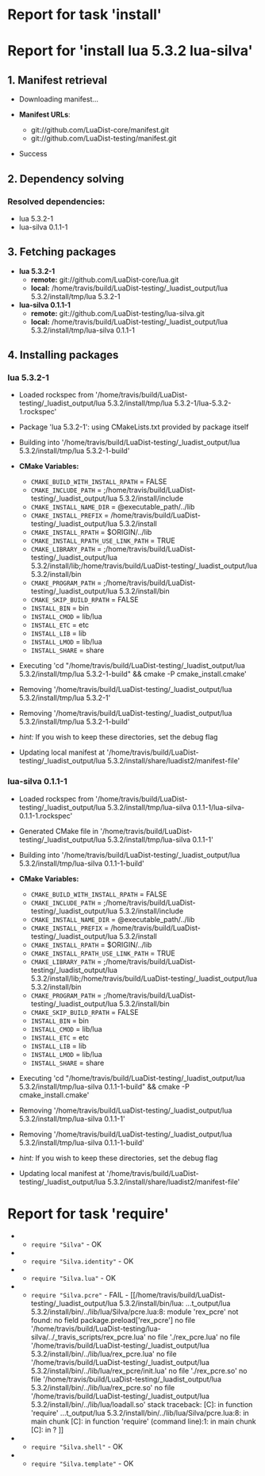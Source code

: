 # Report for task 'install'

# Report for 'install lua 5.3.2 lua-silva'


## 1. Manifest retrieval

- Downloading manifest...

- **Manifest URLs**:
    - git://github.com/LuaDist-core/manifest.git
    - git://github.com/LuaDist-testing/manifest.git
- Success

## 2. Dependency solving


### Resolved dependencies:
- lua 5.3.2-1
- lua-silva 0.1.1-1

## 3. Fetching packages

- **lua 5.3.2-1**
    - **remote:** git://github.com/LuaDist-core/lua.git
    - **local:** /home/travis/build/LuaDist-testing/_luadist_output/lua 5.3.2/install/tmp/lua 5.3.2-1
- **lua-silva 0.1.1-1**
    - **remote:** git://github.com/LuaDist-testing/lua-silva.git
    - **local:** /home/travis/build/LuaDist-testing/_luadist_output/lua 5.3.2/install/tmp/lua-silva 0.1.1-1

## 4. Installing packages


### lua 5.3.2-1
- Loaded rockspec from '/home/travis/build/LuaDist-testing/_luadist_output/lua 5.3.2/install/tmp/lua 5.3.2-1/lua-5.3.2-1.rockspec'
- Package 'lua 5.3.2-1': using CMakeLists.txt provided by package itself
- Building into '/home/travis/build/LuaDist-testing/_luadist_output/lua 5.3.2/install/tmp/lua 5.3.2-1-build'
- **CMake Variables:**
    - `CMAKE_BUILD_WITH_INSTALL_RPATH` = FALSE
    - `CMAKE_INCLUDE_PATH` = ;/home/travis/build/LuaDist-testing/_luadist_output/lua 5.3.2/install/include
    - `CMAKE_INSTALL_NAME_DIR` = @executable_path/../lib
    - `CMAKE_INSTALL_PREFIX` = /home/travis/build/LuaDist-testing/_luadist_output/lua 5.3.2/install
    - `CMAKE_INSTALL_RPATH` = $ORIGIN/../lib
    - `CMAKE_INSTALL_RPATH_USE_LINK_PATH` = TRUE
    - `CMAKE_LIBRARY_PATH` = ;/home/travis/build/LuaDist-testing/_luadist_output/lua 5.3.2/install/lib;/home/travis/build/LuaDist-testing/_luadist_output/lua 5.3.2/install/bin
    - `CMAKE_PROGRAM_PATH` = ;/home/travis/build/LuaDist-testing/_luadist_output/lua 5.3.2/install/bin
    - `CMAKE_SKIP_BUILD_RPATH` = FALSE
    - `INSTALL_BIN` = bin
    - `INSTALL_CMOD` = lib/lua
    - `INSTALL_ETC` = etc
    - `INSTALL_LIB` = lib
    - `INSTALL_LMOD` = lib/lua
    - `INSTALL_SHARE` = share
- Executing 'cd "/home/travis/build/LuaDist-testing/_luadist_output/lua 5.3.2/install/tmp/lua 5.3.2-1-build" && cmake -P cmake_install.cmake'
- Removing '/home/travis/build/LuaDist-testing/_luadist_output/lua 5.3.2/install/tmp/lua 5.3.2-1'
- Removing '/home/travis/build/LuaDist-testing/_luadist_output/lua 5.3.2/install/tmp/lua 5.3.2-1-build'

- *hint:* If you wish to keep these directories, set the debug flag
- Updating local manifest at '/home/travis/build/LuaDist-testing/_luadist_output/lua 5.3.2/install/share/luadist2/manifest-file'

### lua-silva 0.1.1-1
- Loaded rockspec from '/home/travis/build/LuaDist-testing/_luadist_output/lua 5.3.2/install/tmp/lua-silva 0.1.1-1/lua-silva-0.1.1-1.rockspec'
- Generated CMake file in '/home/travis/build/LuaDist-testing/_luadist_output/lua 5.3.2/install/tmp/lua-silva 0.1.1-1'
- Building into '/home/travis/build/LuaDist-testing/_luadist_output/lua 5.3.2/install/tmp/lua-silva 0.1.1-1-build'
- **CMake Variables:**
    - `CMAKE_BUILD_WITH_INSTALL_RPATH` = FALSE
    - `CMAKE_INCLUDE_PATH` = ;/home/travis/build/LuaDist-testing/_luadist_output/lua 5.3.2/install/include
    - `CMAKE_INSTALL_NAME_DIR` = @executable_path/../lib
    - `CMAKE_INSTALL_PREFIX` = /home/travis/build/LuaDist-testing/_luadist_output/lua 5.3.2/install
    - `CMAKE_INSTALL_RPATH` = $ORIGIN/../lib
    - `CMAKE_INSTALL_RPATH_USE_LINK_PATH` = TRUE
    - `CMAKE_LIBRARY_PATH` = ;/home/travis/build/LuaDist-testing/_luadist_output/lua 5.3.2/install/lib;/home/travis/build/LuaDist-testing/_luadist_output/lua 5.3.2/install/bin
    - `CMAKE_PROGRAM_PATH` = ;/home/travis/build/LuaDist-testing/_luadist_output/lua 5.3.2/install/bin
    - `CMAKE_SKIP_BUILD_RPATH` = FALSE
    - `INSTALL_BIN` = bin
    - `INSTALL_CMOD` = lib/lua
    - `INSTALL_ETC` = etc
    - `INSTALL_LIB` = lib
    - `INSTALL_LMOD` = lib/lua
    - `INSTALL_SHARE` = share
- Executing 'cd "/home/travis/build/LuaDist-testing/_luadist_output/lua 5.3.2/install/tmp/lua-silva 0.1.1-1-build" && cmake -P cmake_install.cmake'
- Removing '/home/travis/build/LuaDist-testing/_luadist_output/lua 5.3.2/install/tmp/lua-silva 0.1.1-1'
- Removing '/home/travis/build/LuaDist-testing/_luadist_output/lua 5.3.2/install/tmp/lua-silva 0.1.1-1-build'

- *hint:* If you wish to keep these directories, set the debug flag
- Updating local manifest at '/home/travis/build/LuaDist-testing/_luadist_output/lua 5.3.2/install/share/luadist2/manifest-file'

# Report for task 'require'

 -  - `require "Silva"` - OK
 -  - `require "Silva.identity"` - OK
 -  - `require "Silva.lua"` - OK
 -  - `require "Silva.pcre"` - FAIL - [[/home/travis/build/LuaDist-testing/_luadist_output/lua 5.3.2/install/bin/lua: ...t_output/lua 5.3.2/install/bin/../lib/lua/Silva/pcre.lua:8: module 'rex_pcre' not found:
	no field package.preload['rex_pcre']
	no file '/home/travis/build/LuaDist-testing/lua-silva/../_travis_scripts/rex_pcre.lua'
	no file './rex_pcre.lua'
	no file '/home/travis/build/LuaDist-testing/_luadist_output/lua 5.3.2/install/bin/../lib/lua/rex_pcre.lua'
	no file '/home/travis/build/LuaDist-testing/_luadist_output/lua 5.3.2/install/bin/../lib/lua/rex_pcre/init.lua'
	no file './rex_pcre.so'
	no file '/home/travis/build/LuaDist-testing/_luadist_output/lua 5.3.2/install/bin/../lib/lua/rex_pcre.so'
	no file '/home/travis/build/LuaDist-testing/_luadist_output/lua 5.3.2/install/bin/../lib/lua/loadall.so'
stack traceback:
	[C]: in function 'require'
	...t_output/lua 5.3.2/install/bin/../lib/lua/Silva/pcre.lua:8: in main chunk
	[C]: in function 'require'
	(command line):1: in main chunk
	[C]: in ?
]]
 -  - `require "Silva.shell"` - OK
 -  - `require "Silva.template"` - OK

